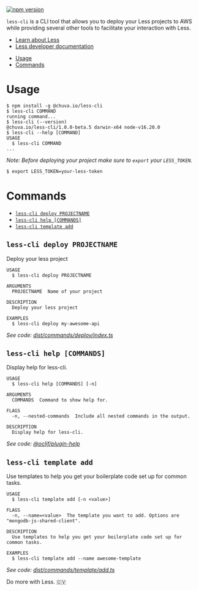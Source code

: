 [![npm version](https://badge.fury.io/js/@chuva.io%2Fless-cli.svg)](https://badge.fury.io/js/@chuva.io%2Fless-cli)


`less-cli` is a CLI tool that allows you to deploy your Less projects to AWS while providing several other tools to facilitate your interaction with Less.

- [Learn about Less](https://chuva-io.notion.site/Less-44d98337e08a46af934364700da05e3a)
- [Less developer documentation](https://chuva-io.notion.site/Developer-documentation-ddbab90913494721b58eca81b3fb7552)

<!-- toc -->
* [Usage](#usage)
* [Commands](#commands)
<!-- tocstop -->
# Usage
<!-- usage -->
```sh-session
$ npm install -g @chuva.io/less-cli
$ less-cli COMMAND
running command...
$ less-cli (--version)
@chuva.io/less-cli/1.0.0-beta.5 darwin-x64 node-v16.20.0
$ less-cli --help [COMMAND]
USAGE
  $ less-cli COMMAND
...
```
<!-- usagestop -->
*Note: Before deploying your project make sure to `export` your `LESS_TOKEN`.*

```bash
$ export LESS_TOKEN=your-less-token
```

# Commands
<!-- commands -->
* [`less-cli deploy PROJECTNAME`](#less-cli-deploy-projectname)
* [`less-cli help [COMMANDS]`](#less-cli-help-commands)
* [`less-cli template add`](#less-cli-template-add)

## `less-cli deploy PROJECTNAME`

Deploy your less project

```
USAGE
  $ less-cli deploy PROJECTNAME

ARGUMENTS
  PROJECTNAME  Name of your project

DESCRIPTION
  Deploy your less project

EXAMPLES
  $ less-cli deploy my-awesome-api
```

_See code: [dist/commands/deploy/index.ts](https://github.com/chuva-io/less-cli/blob/v1.0.0-beta.5/dist/commands/deploy/index.ts)_

## `less-cli help [COMMANDS]`

Display help for less-cli.

```
USAGE
  $ less-cli help [COMMANDS] [-n]

ARGUMENTS
  COMMANDS  Command to show help for.

FLAGS
  -n, --nested-commands  Include all nested commands in the output.

DESCRIPTION
  Display help for less-cli.
```

_See code: [@oclif/plugin-help](https://github.com/oclif/plugin-help/blob/v5.2.19/src/commands/help.ts)_

## `less-cli template add`

Use templates to help you get your boilerplate code set up for common tasks.

```
USAGE
  $ less-cli template add [-n <value>]

FLAGS
  -n, --name=<value>  The template you want to add. Options are "mongodb-js-shared-client".

DESCRIPTION
  Use templates to help you get your boilerplate code set up for common tasks.

EXAMPLES
  $ less-cli template add --name awesome-template
```

_See code: [dist/commands/template/add.ts](https://github.com/chuva-io/less-cli/blob/v1.0.0-beta.5/dist/commands/template/add.ts)_
<!-- commandsstop -->
Do more with Less.
🇨🇻
